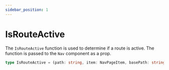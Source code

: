 ```yaml
---
sidebar_position: 1
---
```


# IsRouteActive

The `IsRouteActive` function is used to determine if a route is active. The function is passed to the `Nav` component as a prop.

```ts
type IsRouteActive = (path: string, item: NavPageItem, basePath: string | undefined) => boolean;
```
